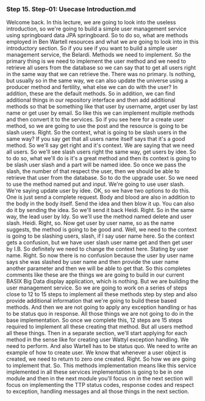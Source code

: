 
### Step 15. Step-01: Usecase Introduction.md
Welcome back.  In this lecture, we are going to look into the useless introduction, so we're going to build a simple  user management service using springboard data JPA springboard.  So to do so, what are methods employed in Ben Wartell resources and what we are going to look into  in this introductory section.  So if you see if you want to build a simple user management service, the Belardi.  Methods we need to implement.  So the primary thing is we need to implement the user method and we need to retrieve all users from  the database so we can say that to get all users right in the same way that we can retrieve the.  There was no primary.  Is nothing, but usually so in the same way, we can also update the universe using a producer method  and fertility, what else we can do with the user?  In addition, these are the default methods.  So in addition, we can find additional things in our repository interface and then add additional methods  so that be something like that user by username, arget user by last name or get user by email.  So like this we can implement multiple methods and then convert it to the services.  So if you see here for a create user method, so we are going to use the post and the resource is going  to be slash users.  Right.  So the context, what is going to be slash users in the same way?  If you say get that all users name itself says that it's a good method.  So we'll say get right and it's context.  We are saying that we need all users.  So we'll see slash users right the same way, get users by idee.  So to do so, what we'll do is it's a great method and then its context is going to be slash user slash  and a part will be named idee.  So once we pass the slash, the number of that respect the user, then we should be able to retrieve  that user from the database.  So to do the upgrade user.  So we need to use the method named put and input.  We're going to use user slash.  We're saying update user by idee.  OK, so we have two options to do this.  One is just send a complete request.  Body and blood are also in addition to the body in the body itself.  Send the idea and then blow it up.  You can also do it by sending the idea.  So we'll send it back Heidi.  Right.  So in the same way, the lead user by Idy.  So we'll use the method named delete and user slash.  Heidi.  Right, so.  Now get user by user name, so as the name suggests, the method is going to be good and.  Well, we need to the context is going to be slashing users, slash, if I say user name here.  So the context gets a confusion, but we have user slash user name get and then get user by I.B. So  definitely we need to change the context here.  Stating by user name.  Right.  So now there is no confusion because the user by user name says she was slashed by user name and then  provide the user name another parameter and then we will be able to get that.  So this completes comments like these are the things we are going to build in our current BASIX Big  Data display application, which is nothing.  But we are building the user management service.  So we are going to work on a series of steps close to 12 to 15 steps to implement all these methods  step by step and also provide additional information that we're going to build these based methods.  And then we are not going to apply any exception handling or has to be status quo in response.  All those things we are not going to do in the base implementation.  So once we complete this, 12 steps are 15 steps required to implement all these creating that method.  But all users method all these things.  Then in a separate section, we'll start applying for each method in the sense like for creating user  Wattyl exception handling.  We need to perform.  And also Wartell has to be status quo.  We need to write an example of how to create user.  We know that whenever a user object is created, we need to return to zero one created.  Right.  So how we are going to implement that.  So.  This methods implementation means like this service implemented in all these services implementation  is going to be in one module and then in the next module you'll focus on in the next section will focus  on implementing the TTP status codes, response codes and respect to exception, handling messages and  all those things in the next section.         